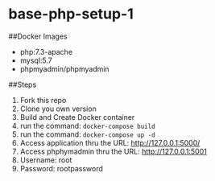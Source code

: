 # base-php-setup-1
##Docker Images
 - php:7.3-apache
 - mysql:5.7
 - phpmyadmin/phpmyadmin
 
 
##Steps
1. Fork this repo
2. Clone you own version
3. Build and Create Docker container
  1. run the command: `docker-compose build`
  2. run the command: `docker-compose up -d`
4. Access application thru the URL: http://127.0.0.1:5000/
5. Access phphymadmin thru the URL: http://127.0.0.1:5001
  1. Username: root
  2. Password: rootpassword
